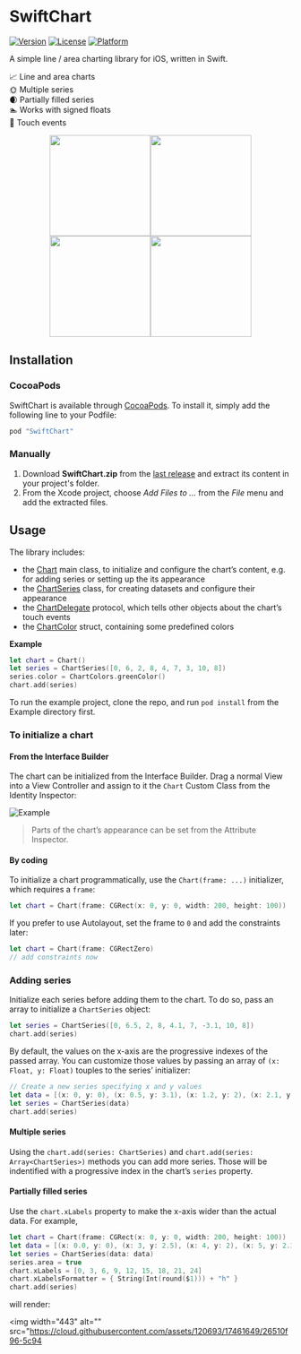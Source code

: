 SwiftChart
===========

[![Version](https://img.shields.io/cocoapods/v/SwiftChart.svg?style=flat)](http://cocoapods.org/pods/SwiftChart)
[![License](https://img.shields.io/cocoapods/l/SwiftChart.svg?style=flat)](http://cocoapods.org/pods/SwiftChart)
[![Platform](https://img.shields.io/cocoapods/p/SwiftChart.svg?style=flat)](http://cocoapods.org/pods/SwiftChart)

A simple line / area charting library for iOS, written in Swift.

📈 Line and area charts  
🌞 Multiple series  
🌒 Partially filled series  
🏊 Works with signed floats  
🖖 Touch events

<p align="center">
<img src="https://cloud.githubusercontent.com/assets/120693/11602670/57ef6b26-9adc-11e5-9f95-b226a2491654.png" height="180"><img src="https://cloud.githubusercontent.com/assets/120693/11602672/5c303ac6-9adc-11e5-9006-3275a16b7ec8.png" height="180">
<img src="https://cloud.githubusercontent.com/assets/120693/11602674/5ed8a808-9adc-11e5-9e30-f55beacf9a94.png" height="180"><img src="https://cloud.githubusercontent.com/assets/120693/11602678/660d660e-9adc-11e5-8a67-0c3036c20862.gif" height="180">
</p>

## Installation

### CocoaPods

SwiftChart is available through [CocoaPods](http://cocoapods.org). To install
it, simply add the following line to your Podfile:

```ruby
pod "SwiftChart"
```

### Manually

1. Download **SwiftChart.zip** from the [last release](https://github.com/gpbl/SwiftChart/releases/latest) and extract its content in your project's folder.
2. From the Xcode project, choose *Add Files to <ProjectName>...* from the *File* menu and add the extracted files.

## Usage

The library includes:

- the [Chart](Source/Chart.swift#L40) main class, to initialize and configure the chart’s content, e.g. for adding series or setting up the its appearance
- the [ChartSeries](Source/ChartSeries.swift) class, for creating datasets and configure their appearance
- the [ChartDelegate](Source/Chart.swift#L10-L32) protocol, which tells other objects about the chart’s touch events
- the [ChartColor](Source/ChartColors.swift) struct, containing some predefined colors

**Example**

```swift
let chart = Chart()
let series = ChartSeries([0, 6, 2, 8, 4, 7, 3, 10, 8])
series.color = ChartColors.greenColor()
chart.add(series)
```

To run the example project, clone the repo, and run `pod install` from the Example directory first.

### To initialize a chart

#### From the Interface Builder

The chart can be initialized from the Interface Builder. Drag a normal View into a View Controller and assign to it the `Chart` Custom Class from the Identity Inspector:
 
![Example](https://cloud.githubusercontent.com/assets/120693/5063826/c01f26d2-6df6-11e4-8122-cb086709d96c.png)

> Parts of the chart’s appearance can be set from the Attribute Inspector.

#### By coding

To initialize a chart programmatically, use the `Chart(frame: ...)` initializer, which requires a `frame`:

```swift
let chart = Chart(frame: CGRect(x: 0, y: 0, width: 200, height: 100))
```

If you prefer to use Autolayout, set the frame to `0` and add the constraints later:

```swift
let chart = Chart(frame: CGRectZero)
// add constraints now
```

### Adding series

Initialize each series before adding them to the chart. To do so, pass an array to initialize a `ChartSeries` object:

```swift
let series = ChartSeries([0, 6.5, 2, 8, 4.1, 7, -3.1, 10, 8])
chart.add(series)
```

By default, the values on the x-axis are the progressive indexes of the passed array. You can customize those values by passing an array of `(x: Float, y: Float)` touples to the series’ initializer:

```swift
// Create a new series specifying x and y values
let data = [(x: 0, y: 0), (x: 0.5, y: 3.1), (x: 1.2, y: 2), (x: 2.1, y: -4.2), (x: 2.6, y: 1.1)]
let series = ChartSeries(data)
chart.add(series)
```

#### Multiple series

Using the `chart.add(series: ChartSeries)` and `chart.add(series: Array<ChartSeries>)` methods you can add more series. Those will be indentified with a progressive index in the chart’s `series` property.

#### Partially filled series

Use the `chart.xLabels` property to make the x-axis wider than the actual data. For example,

```swift
let chart = Chart(frame: CGRect(x: 0, y: 0, width: 200, height: 100))
let data = [(x: 0.0, y: 0), (x: 3, y: 2.5), (x: 4, y: 2), (x: 5, y: 2.3), (x: 7, y: 3), (x: 8, y: 2.2), (x: 9, y: 2.5)]
let series = ChartSeries(data: data)
series.area = true
chart.xLabels = [0, 3, 6, 9, 12, 15, 18, 21, 24]
chart.xLabelsFormatter = { String(Int(round($1))) + "h" }
chart.add(series)
```

will render:

<img width="443" alt="" src="https://cloud.githubusercontent.com/assets/120693/17461649/26510f96-5c94